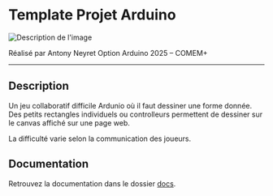 # Template Projet Arduino

![Description de l'image](/docs/assets/photo-de-mon-projet.png)

Réalisé par Antony Neyret
Option Arduino 2025 – COMEM+

---

## Description

Un jeu collaboratif difficile Ardunio où il faut dessiner une forme donnée. Des petits rectangles individuels ou controlleurs permettent de dessiner sur le canvas affiché sur une page web.

La difficulté varie selon la communication des joueurs.

## Documentation

Retrouvez la documentation dans le dossier [docs](docs/).
